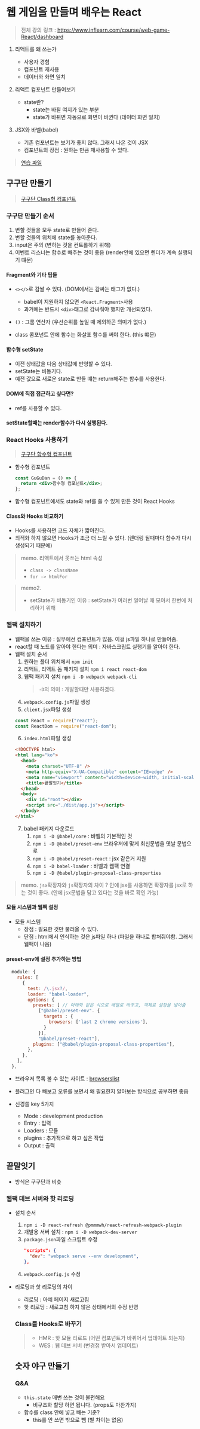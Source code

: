 # 웹 게임을 만들며 배우는 React

> 전체 강의 링크 : https://www.inflearn.com/course/web-game-React/dashboard

1. 리액트를 왜 쓰는가

   - 사용자 경험
   - 컴포넌트 재사용
   - 데이터와 화면 일치

2. 리액트 컴포넌트 만들어보기

   - state란?
     - state는 바뀔 여지가 있는 부분
     - state가 바뀌면 자동으로 화면이 바뀐다 (데이터 화면 일치)

3. JSX와 바벨(babel)
   - 기존 컴포넌트는 보기가 좋지 않다. 그래서 나온 것이 JSX
   - 컴포넌트의 장점 : 원하는 만큼 재사용할 수 있다.

> [연습 파일](./lecture/index.html)

## 구구단 만들기

> [구구단 Class형 컴포넌트](./1-MultiplicationGame/GuGuDan-class.html)

### 구구단 만들기 순서

1. 변할 것들을 모두 state로 만들어 준다.
2. 변할 것들의 위치에 state를 놓아준다.
3. input은 주의 (변하는 것을 컨트롤하기 위해)
4. 이벤트 리스너는 함수로 빼주는 것이 좋음 (render안에 있으면 렌더가 계속 실행되기 떄문)

#### Fragment와 기타 팁들

- `<></>`로 감쌀 수 있다. (DOM에서는 감싸는 태그가 없다.)

  - babel이 지원하지 않으면 `<React.Fragment>`사용
  - 과거에는 반드시 `<div>`태그로 감싸줘야 했지만 개선되었다.

- `()` : 그룸 연산자 (우선순위를 높일 때 제외하곤 의미가 없다.)

- class 콤포넌트 안에 함수는 화살표 함수를 써야 한다. (this 떄문)

#### 함수형 setState

- 이전 상태값을 다음 상태값에 반영할 수 있다.
- setState는 비동기다.
- 예전 값으로 새로운 state로 만들 떄는 return해주는 함수를 사용한다.

#### DOM에 직접 접근하고 싶다면?

- ref를 사용할 수 있다.

#### setState할때는 render함수가 다시 실행된다.

### React Hooks 사용하기

> [구구단 함수형 컴포넌트](./1-MultiplicationGame/GuGuDan-function.html)

- 함수형 컴포넌트
  ```jsx
  const GuGuDan = () => {
    return <div>함수형 컴포넌트</div>;
  };
  ```
- 함수형 컴포넌트에서도 state와 ref를 쓸 수 있게 만든 것이 React Hooks

#### Class와 Hooks 비교하기

- Hooks를 사용하면 코드 자체가 짧아진다.
- 최적화 하지 않으면 Hooks가 조금 더 느릴 수 있다. (렌더링 될때마다 함수가 다시 생성되기 때문에)

> memo.
> 리액트에서 못쓰는 html 속성
>
> - `class -> className`
> - `for -> htmlFor`

> memo2.
>
> - setState가 비동기인 이유 : setState가 여러번 일어날 때 모아서 한번에 처리하기 위해

### 웹팩 설치하기

- 웹팩을 쓰는 이유 : 실무에선 컴포넌트가 많음. 이걸 js파일 하나로 만들어줌.
- react할 때 노드를 알아야 한다는 의미 : 자바스크립트 실행기를 알아야 한다.
- 웹팩 설치 순서
  1. 원하는 폴더 위치에서 `npm init`
  2. 리액트, 리액트 돔 패키지 설치 `npm i react react-dom`
  3. 웹팩 패키지 설치 `npm i -D webpack webpack-cli`
     > `-D`의 의미 : 개발할때만 사용하겠다.
  4. `webpack.config.js`파일 생성
  5. `client.jsx`파일 생성
  ```jsx
  const React = require("react");
  const ReactDom = require("react-dom");
  ```
  6. `index.html`파일 생성
  ```html
  <!DOCTYPE html>
  <html lang="ko">
    <head>
      <meta charset="UTF-8" />
      <meta http-equiv="X-UA-Compatible" content="IE=edge" />
      <meta name="viewport" content="width=device-width, initial-scale=1.0" />
      <title>끝말잇기</title>
    </head>
    <body>
      <div id="root"></div>
      <script src="./dist/app.js"></script>
    </body>
  </html>
  ```
  7. babel 패키지 다운로드
     1. `npm i -D @babel/core` : 바벨의 기본적인 것
     2. `npm i -D @babel/preset-env` 브라우저에 맞게 최신문법을 옛날 문법으로
     3. `npm i -D @babel/preset-react` : jsx 같은거 지원
     4. `npm i -D babel-loader` : 바벨과 웹팩 연결
     5. `npm i -D @babel/plugin-proposal-class-properties`

> memo.
> `jsx`확장자와 `js`확장자의 차이 ? 안에 jsx를 사용하면 확장자를 jsx로 하는 것이 좋다. (안에 jsx문법을 담고 있다는 것을 바로 확인 가능)

#### 모듈 시스템과 웹팩 설정

- 모듈 시스템
  - 장점 : 필요한 것만 불러올 수 있다.
  - 단점 : html에서 인식하는 것은 js파일 하나 (파일을 하나로 합쳐줘야함. 그래서 웹팩이 나옴)

#### preset-env에 설정 추가하는 방법

```js
  module: {
    rules: [
      {
        test: /\.jsx?/,
        loader: "babel-loader",
        options: {
          presets: [ // 아래와 같은 식으로 배열로 바꾸고, 객체로 설정을 넣어줌
            ["@babel/preset-env". {
              targets : {
                browsers: ['last 2 chrome versions'],
              }
            }],
            "@babel/preset-react"],
          plugins: ["@babel/plugin-proposal-class-properties"],
        },
      },
    ],
  },
```

- 브라우저 목록 볼 수 있는 사이트 : [browserslist](https://github.com/browserslist/browserslist)

- 플러그인 다 빼보고 오류를 보면서 왜 필요한지 알아보는 방식으로 공부하면 좋음

- 신경쓸 key 5가지
  - Mode : development production
  - Entry : 입력
  - Loaders : 모듈
  - plugins : 추가적으로 하고 싶은 작업
  - Output : 출력

## 끝말잇기

- 방식은 구구단과 비슷

### 웹팩 데브 서버와 핫 리로딩

- 설치 순서

  1. `npm i -D react-refresh @pmmmwh/react-refresh-webpack-plugin`
  2. 개발용 서버 설치 : `npm i -D webpack-dev-server`
  3. `package.json`파일 스크립트 수정
     ```json
     "scripts": {
       "dev": "webpack serve --env development",
     },
     ```
  4. `webpack.config.js` 수정

- 리로딩과 핫 리로딩의 차이

  - 리로딩 : 아예 페이지 새로고침
  - 핫 리로딩 : 새로고침 하지 않은 상태에서의 수정 반영

  ### Class를 Hooks로 바꾸기

  > - HMR : 핫 모듈 리로드 (어떤 컴포넌트가 바뀌어서 업데이트 되는지)
  > - WES : 웹 데브 서버 (변경점 받아서 업데이트)

  ## 숫자 야구 만들기

  ### Q&A

  - `this.state` 매번 쓰는 것이 불편해요
    - 비구조화 할당 하면 됩니다. (props도 마찬가지)
  - 함수를 class 안에 넣고 빼는 기준?
    - this를 안 쓰면 밖으로 뺌 (별 차이는 없음)
